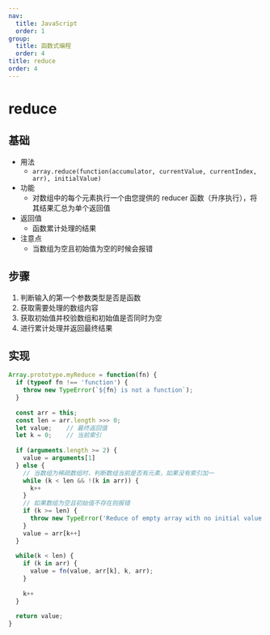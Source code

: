 ```yaml
---
nav:
  title: JavaScript
  order: 1
group:
  title: 函数式编程
  order: 4
title: reduce
order: 4
---
```


# reduce

## 基础

- 用法
  - `array.reduce(function(accumulator, currentValue, currentIndex, arr), initialValue)`
- 功能
  - 对数组中的每个元素执行一个由您提供的 reducer 函数（升序执行），将其结果汇总为单个返回值
- 返回值
  - 函数累计处理的结果
- 注意点
  - 当数组为空且初始值为空的时候会报错

## 步骤

1. 判断输入的第一个参数类型是否是函数
2. 获取需要处理的数组内容
3. 获取初始值并校验数组和初始值是否同时为空
4. 进行累计处理并返回最终结果

## 实现

```js
Array.prototype.myReduce = function(fn) {
  if (typeof fn !== 'function') {
    throw new TypeError(`${fn} is not a function`);
  }
  
  const arr = this;
  const len = arr.length >>> 0;
  let value;	// 最终返回值
  let k = 0;	// 当前索引
  
  if (arguments.length >= 2) {
    value = arguments[1]
  } else {
    // 当数组为稀疏数组时，判断数组当前是否有元素，如果没有索引加一
    while (k < len && !(k in arr)) {
      k++
    }
    // 如果数组为空且初始值不存在则报错
    if (k >= len) {
      throw new TypeError('Reduce of empty array with no initial value');
    }
    value = arr[k++]
  }
  
  while(k < len) {
    if (k in arr) {
      value = fn(value, arr[k], k, arr);
    }
    
    k++
  }
  
  return value;
}
```


